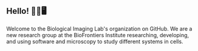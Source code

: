 ## Hello! :microscope::microbe::desktop_computer:

Welcome to the Biological Imaging Lab's organization on GitHub. We are a new research group at the BioFrontiers Institute researching, developing, and using software and microscopy to study different systems in cells.

